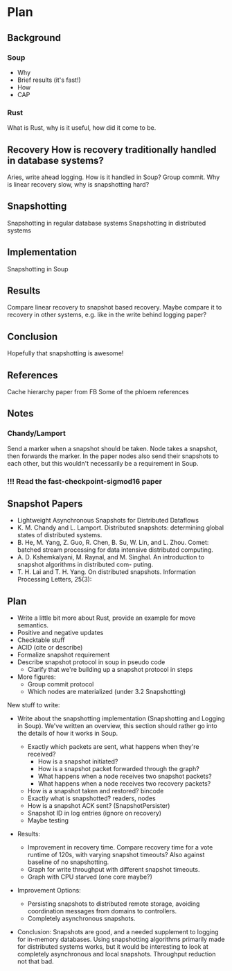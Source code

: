 # Plan
## Background
### Soup
* Why
* Brief results (it's fast!)
* How
* CAP

### Rust
What is Rust, why is it useful, how did it come to be.

## Recovery How is recovery traditionally handled in database systems?
Aries, write ahead logging.
How is it handled in Soup?
Group commit.
Why is linear recovery slow, why is snapshotting hard?

## Snapshotting
Snapshotting in regular database systems
Snapshotting in distributed systems

## Implementation
Snapshotting in Soup

## Results
Compare linear recovery to snapshot based recovery. Maybe compare it to recovery
in other systems, e.g. like in the write behind logging paper?

## Conclusion
Hopefully that snapshotting is awesome!

## References
Cache hierarchy paper from FB
Some of the phloem references

## Notes
### Chandy/Lamport
Send a marker when a snapshot should be taken. Node takes a snapshot, then
forwards the marker. In the paper nodes also send their snapshots to each other,
but this wouldn't necessarily be a requirement in Soup.

### !!! Read the fast-checkpoint-sigmod16 paper

## Snapshot Papers
* Lightweight Asynchronous Snapshots for Distributed Dataflows
* K. M. Chandy and L. Lamport. Distributed snapshots: determining global states of
distributed systems.
* B. He, M. Yang, Z. Guo, R. Chen, B. Su, W. Lin, and L. Zhou. Comet: batched
  stream processing for data intensive distributed computing.
* A. D. Kshemkalyani, M. Raynal, and M. Singhal. An introduction to snapshot
  algorithms in distributed com-
  puting.
* T. H. Lai and T. H. Yang. On distributed snapshots. Information Processing
  Letters, 25(3):

## Plan
* Write a little bit more about Rust, provide an example for move semantics.
* Positive and negative updates
* Checktable stuff
* ACID (cite or describe)
* Formalize snapshot requirement
* Describe snapshot protocol in soup in pseudo code
  - Clarify that we're building up a snapshot protocol in steps
* More figures:
  - Group commit protocol
  - Which nodes are materialized (under 3.2 Snapshotting)

New stuff to write:
* Write about the snapshotting implementation (Snapshotting and Logging in Soup).
We've written an overview, this section should rather go into the details of how
it works in Soup.
  - Exactly which packets are sent, what happens when they're received?
    - How is a snapshot initiated?
    - How is a snapshot packet forwarded through the graph?
    - What happens when a node receives two snapshot packets?
    - What happens when a node receives two recovery packets?
  - How is a snapshot taken and restored? bincode
  - Exactly what is snapshotted? readers, nodes
  - How is a snapshot ACK sent? (SnapshotPersister)
  - Snapshot ID in log entries (ignore on recovery)
  - Maybe testing

* Results:
  - Improvement in recovery time. Compare recovery time for a vote runtime of
    120s, with varying snapshot timeouts? Also against baseline of no
    snapshotting.
  - Graph for write throughput with different snapshot timeouts.
  - Graph with CPU starved (one core maybe?)

* Improvement Options:
  - Persisting snapshots to distributed remote storage, avoiding coordination
    messages from domains to controllers.
  - Completely asynchronous snapshots.

* Conclusion:
Snapshots are good, and a needed supplement to logging for in-memory databases.
Using snapshotting algorithms primarily made for distributed systems works, but
it would be interesting to look at completely asynchronous and local snapshots.
Throughput reduction not that bad.
